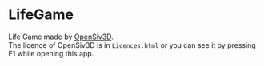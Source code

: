 # LifeGame
Life Game made by [OpenSiv3D](https://github.com/Siv3D/OpenSiv3D).  
The licence of OpenSiv3D is in ``Licences.html`` or you can see it by pressing F1 while opening this app.

